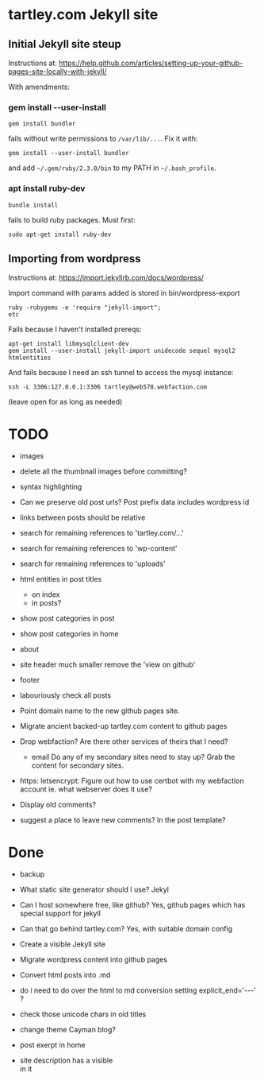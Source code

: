 # tartley.com Jekyll site

## Initial Jekyll site steup

Instructions at:
https://help.github.com/articles/setting-up-your-github-pages-site-locally-with-jekyll/

With amendments:

### gem install --user-install

    gem install bundler

fails without write permissions to `/var/lib/...`. Fix it with:

    gem install --user-install bundler

and add `~/.gem/ruby/2.3.0/bin` to my PATH in `~/.bash_profile`.

### apt install ruby-dev

    bundle install

fails to build ruby packages. Must first:

    sudo apt-get install ruby-dev

## Importing from wordpress

Instructions at:
https://import.jekyllrb.com/docs/wordpress/

Import command with params added is stored in bin/wordpress-export

    ruby -rubygems -e 'require "jekyll-import";
    etc

Fails because I haven't installed prereqs:

    apt-get install libmysqlclient-dev
    gem install --user-install jekyll-import unidecode sequel mysql2 htmlentities

And fails because I need an ssh tunnel to access the mysql instance:

    ssh -L 3306:127.0.0.1:3306 tartley@web578.webfaction.com

(leave open for as long as needed)


# TODO ########################################################################

* images
* delete all the thumbnail images before committing?

* syntax highlighting

* Can we preserve old post urls?
    Post prefix data includes wordpress id

* links between posts should be relative
* search for remaining references to 'tartley.com/...'
* search for remaining references to 'wp-content'
* search for remaining references to 'uploads'

* html entities in post titles
    * on index
    * in posts?

* show post categories in post

* show post categories in home

* about

* site header
  much smaller
  remove the 'view on github'

* footer

* labouriously check all posts

* Point domain name to the new github pages site.

* Migrate ancient backed-up tartley.com content to github pages

* Drop webfaction?
  Are there other services of theirs that I need?
  * email
  Do any of my secondary sites need to stay up?
  Grab the content for secondary sites.

* https:
  letsencrypt:
  Figure out how to use certbot with my webfaction account
  ie. what webserver does it use?

* Display old comments?
* suggest a place to leave new comments? In the post template?

# Done ########################################################################

* backup

* What static site generator should I use?
    Jekyl

* Can I host somewhere free, like github?
    Yes, github pages
    which has special support for jekyll

* Can that go behind tartley.com?
    Yes, with suitable domain config

* Create a visible Jekyll site

* Migrate wordpress content into github pages

* Convert html posts into .md

* do i need to do over the html to md conversion setting explicit_end='---' ?

* check those unicode chars in old titles

* change theme Cayman blog?

* post exerpt in home

* site description has a visible <br> in it
